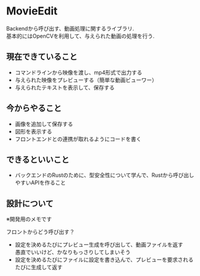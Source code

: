 # MovieEdit
Backendから呼び出す、動画処理に関するライブラリ.  
基本的にはOpenCVを利用して、与えられた動画の処理を行う.  

## 現在できていること
- コマンドラインから映像を渡し、mp4形式で出力する  
- 与えられた映像をプレビューする（簡単な動画ビューワー）  
- 与えられたテキストを表示して、保存する

## 今からやること
- 画像を追加して保存する  
- 図形を表示する
- フロントエンドとの連携が取れるようにコードを書く

## できるといいこと
- バックエンドのRustのために、型安全性について学んで、Rustから呼び出しやすいAPIを作ること

## 設計について
※開発用のメモです  
  
フロントからどう呼び出す？  
- 設定を決めるたびにプレビュー生成を呼び出して、動画ファイルを返す  
愚直でいいけど、かなりもっさりしてしまいそう
- 設定を決めるたびにファイルに設定を書き込んで、プレビューを要求されるたびに生成して返す
